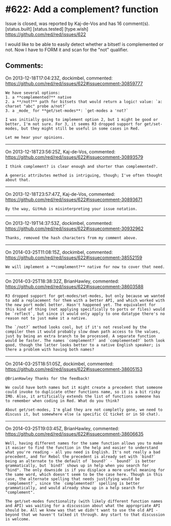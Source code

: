 
#622: Add a complement? function
================================================================================
Issue is closed, was reported by Kaj-de-Vos and has 16 comment(s).
[status.built] [status.tested] [type.wish]
<https://github.com/red/red/issues/622>

I would like to be able to easily detect whether a bitset! is complemented or not. Now I have to FORM it and scan for the "not" qualifier.



Comments:
--------------------------------------------------------------------------------

On 2013-12-18T17:04:23Z, dockimbel, commented:
<https://github.com/red/red/issues/622#issuecomment-30859777>

    We have several options:
    1. a **complemented?** native
    2. a **/not?** path for bitsets that would return a logic! value: `a: charset "abc" probe a/not?`
    3. a _mode_ for **get/set-modes**: `get-modes a 'not?`
    
    I was initially going to implement option 2, but 1 might be good or better, I'm not sure. For 3, it seems R3 dropped support for get/set-modes, but they might still be useful in some cases in Red.
    
    Let me hear your opinions.

--------------------------------------------------------------------------------

On 2013-12-18T23:56:25Z, Kaj-de-Vos, commented:
<https://github.com/red/red/issues/622#issuecomment-30893579>

    I think complement? is clear enough and shorter than complemented?.
    
    A generic attributes method is intriguing, though; I've often thought about that.

--------------------------------------------------------------------------------

On 2013-12-18T23:57:47Z, Kaj-de-Vos, commented:
<https://github.com/red/red/issues/622#issuecomment-30893671>

    By the way, GitHub is misinterpreting your issue notation.

--------------------------------------------------------------------------------

On 2013-12-19T14:37:53Z, dockimbel, commented:
<https://github.com/red/red/issues/622#issuecomment-30932962>

    Thanks, removed the hash characters from my comment above.

--------------------------------------------------------------------------------

On 2014-03-25T11:08:15Z, dockimbel, commented:
<https://github.com/red/red/issues/622#issuecomment-38552159>

    We will implement a **complement?** native for now to cover that need.

--------------------------------------------------------------------------------

On 2014-03-25T18:38:32Z, BrianHawley, commented:
<https://github.com/red/red/issues/622#issuecomment-38603588>

    R3 dropped support for get-modes/set-modes, but only because we wanted to add a replacement for them with a better API, and which worked with the new port model better. Hasn't happened yet. The equivalent for this kind of thing (not applying specifically to ports or files) would be `reflect`, but since it would only apply to one datatype there's no reason not to just make it a native.
    
    The `/not?` method looks cool, but if it's not resolved by the compiler then it would probably slow down path access to the values, just by being an extra branch to be processed. A separate function would be faster. The names `complement?` and `complemented?` both look good, though the latter looks better to a native English speaker; is there a problem with having both names?

--------------------------------------------------------------------------------

On 2014-03-25T18:51:05Z, dockimbel, commented:
<https://github.com/red/red/issues/622#issuecomment-38605153>

    @BrianHawley Thanks for the feedback!
    
    We could have both names but it might create a precedent that someone could invoke to duplicate other functions name, so it is a bit risky IMO. Also, it artificially extends the list of functions someone has to remember when coding in Red. What do you think?
    
    About get/set-modes, I'm glad they are not completly gone, we need to discuss it, but somewhere else (a specific CC ticket or in SO chat).

--------------------------------------------------------------------------------

On 2014-03-25T19:03:45Z, BrianHawley, commented:
<https://github.com/red/red/issues/622#issuecomment-38606635>

    Well, having different names for the same function allows you to make it easier to find the function in the help and easier to understand what you're reading - all you need is English. It's not really a bad precedent, and for Rebol the precedent is already set with `bind?` being an alternate to the default of `bound?` - `bound?` is better grammatically, but `bind?` shows up in help when you search for "bind". The only downside is if you displace a more useful meaning for the same word, which doesn't seem to be the case here. Though in this case, the alternate spelling that needs justifying would be `complement?`, since the `complemented?` spelling is better grammatically, and would already show up in a help search for "complement".
    
    The get/set-modes functionality (with likely different function names and API) was waiting for a discussion about what the appropriate API should be. All we knew was that we didn't want to use the old API - beyond that we haven't talked it through. Any start to that discussion is welcome.

